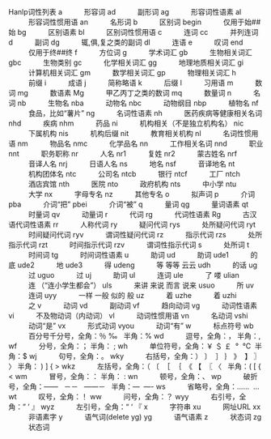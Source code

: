Hanlp词性列表
a
          形容词
ad
          副形词
ag
          形容词性语素
al
          形容词性惯用语
an
          名形词
b
          区别词
begin
          仅用于始##始
bg
          区别语素
bl
          区别词性惯用语
c
          连词
cc
          并列连词
d
          副词
dg
          辄,俱,复之类的副词
dl
          连语
e
          叹词
end
          仅用于终##终
f
          方位词
g
          学术词汇
gb
          生物相关词汇
gbc
          生物类别
gc
          化学相关词汇
gg
          地理地质相关词汇
gi
          计算机相关词汇
gm
          数学相关词汇
gp
          物理相关词汇
h
          前缀
i
          成语
j
          简称略语
k
          后缀
l
          习用语
m
          数词
mg
          数语素
Mg
          甲乙丙丁之类的数词
mq
          数量词
n
          名词
nb
          生物名
nba
          动物名
nbc
          动物纲目
nbp
          植物名
nf
          食品，比如“薯片”
ng
          名词性语素
nh
          医药疾病等健康相关名词
nhd
          疾病
nhm
          药品
ni
          机构相关（不是独立机构名）
nic
          下属机构
nis
          机构后缀
nit
          教育相关机构
nl
          名词性惯用语
nm
          物品名
nmc
          化学品名
nn
          工作相关名词
nnd
          职业
nnt
          职务职称
nr
          人名
nr1
          复姓
nr2
          蒙古姓名
nrf
          音译人名
nrj
          日语人名
ns
          地名
nsf
          音译地名
nt
          机构团体名
ntc
          公司名
ntcb
          银行
ntcf
          工厂
ntch
          酒店宾馆
nth
          医院
nto
          政府机构
nts
          中小学
ntu
          大学
nx
          字母专名
nz
          其他专名
o
          拟声词
p
          介词
pba
          介词“把”
pbei
          介词“被”
q
          量词
qg
          量词语素
qt
          时量词
qv
          动量词
r
          代词
rg
          代词性语素
Rg
          古汉语代词性语素
rr
          人称代词
ry
          疑问代词
rys
          处所疑问代词
ryt
          时间疑问代词
ryv
          谓词性疑问代词
rz
          指示代词
rzs
          处所指示代词
rzt
          时间指示代词
rzv
          谓词性指示代词
s
          处所词
t
          时间词
tg
          时间词性语素
u
          助词
ud
          助词
ude1
          的 底
ude2
          地
ude3
          得
udeng
          等 等等 云云
udh
          的话
ug
          过
uguo
          过
uj
          助词
ul
          连词
ule
          了 喽
ulian
          连 （“连小学生都会”）
uls
          来讲 来说 而言 说来
usuo
          所
uv
          连词
uyy
          一样 一般 似的 般
uz
          着
uzhe
          着
uzhi
          之
v
          动词
vd
          副动词
vf
          趋向动词
vg
          动词性语素
vi
          不及物动词（内动词）
vl
          动词性惯用语
vn
          名动词
vshi
          动词“是”
vx
          形式动词
vyou
          动词“有”
w
          标点符号
wb
          百分号千分号，全角：％ ‰   半角：%
wd
          逗号，全角：， 半角：,
wf
          分号，全角：； 半角： ;
wh
          单位符号，全角：￥ ＄ ￡  °  ℃  半角：$
wj
          句号，全角：。
wky
          右括号，全角：） 〕  ］ ｝ 》  】 〗 〉 半角： ) ] { >
wkz
          左括号，全角：（ 〔  ［  ｛  《 【  〖 〈   半角：( [ { <
wm
          冒号，全角：： 半角： :
wn
          顿号，全角：、
wp
          破折号，全角：——   －－   ——－   半角：—  —-
ws
          省略号，全角：……  …
wt
          叹号，全角：！
ww
          问号，全角：？
wyy
          右引号，全角：” ’ 』
wyz
          左引号，全角：“ ‘ 『
x
          字符串
xu
          网址URL
xx
          非语素字
y
          语气词(delete yg)
yg
          语气语素
z
          状态词
zg
          状态词
